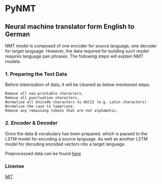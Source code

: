 # PyNMT
<h2>Neural machine translator form English to German</h2>
NMT model is composed of one encoder for source language, one decoder for target language. 
However, the data required for
building such model requires language pair phrases. The following steps will explain NMT models.  
<h3>1. Preparing the Text Data</h3>
Before tokenization of data, it will be cleaned as below mentioned steps.

    Remove all non-printable characters.
    Remove all punctuation characters.
    Normalize all Unicode characters to ASCII (e.g. Latin characters).
    Normalize the case to lowercase.
    Remove any remaining tokens that are not alphabetic.
   

<h3>2. Encoder & Decoder</h3>
Once the data & vocabulary has been prepared, which is passed to the LSTM model for encoding a source language.
As well as another LSTM model for decoding encoded vectors into a target language.
  
Preprocessed data can be found [here](https://drive.google.com/drive/folders/1bSZtJAeMIVdhtxBQgSn7BgRzrF-05ZnX?usp=sharing)

### License
[MIT](https://github.com/Prabhu204/PyNMT/blob/master/LICENSE)